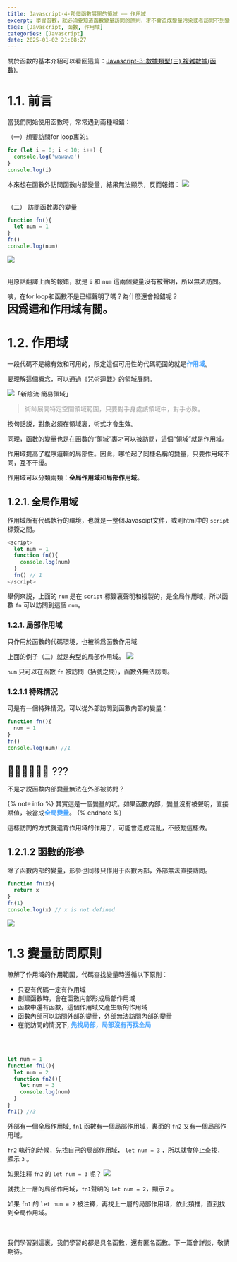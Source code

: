 ```yaml
---
title: Javascript-4-那個函數展開的領域 —— 作用域
excerpt: 學習函數，就必須要知道函數變量訪問的原則，才不會造成變量污染或者訪問不到變量的囧況。
tags: [Javascript, 函數, 作用域] 
categories: [Javascript]
date: 2025-01-02 21:08:27
---
```


關於函數的基本介紹可以看回這篇：[Javascript-3-數據類型(三) 複雜數據(函數)](http://localhost:4000/2025/01/01/JS-3-complex-md/)。

# 1.1. 前言
當我們開始使用函數時，常常遇到兩種報錯：
<br>

（一）想要訪問for loop裏的`i`
```javascript
for (let i = 0; i < 10; i++) {
  console.log('wawawa')
}
console.log(i)
```
本來想在函數外訪問函數内部變量，結果無法顯示，反而報錯：
![](/img/JS/JS-4-1.png)  
<br>

（二） 訪問函數裏的變量
```javascript
function fn(){
  let num = 1
}
fn()
console.log(num)
```
![](/img/JS/JS-4-2.png)  
<br>

用原話翻譯上面的報錯，就是 `i` 和 `num` 這兩個變量沒有被聲明，所以無法訪問。
<br>

咦，在for loop和函數不是已經聲明了嗎？為什麼還會報錯呢？
<br>
<font size="5">**因爲這和作用域有關。**</font>

# 1.2. 作用域

一段代碼不是總有效和可用的，限定這個可用性的代碼範圍的就是<font color="#46A3FF">**作用域**</font>。

要理解這個概念，可以通過《咒術迴戰》的領域展開。


![「新陰流·簡易領域」](/img/JS/JS-4-3.jpg) 

> <font color="#9D9D9D">術師展開特定空間領域範圍，只要對手身處該領域中，對手必敗。</font>

換句話説，對象必須在領域裏，術式才會生效。
<br>

同理，函數的變量也是在函數的“領域”裏才可以被訪問，這個“領域”就是作用域。

作用域提高了程序邏輯的局部性。因此，哪怕起了同樣名稱的變量，只要作用域不同，互不干擾。

作用域可以分類兩類：**全局作用域**和**局部作用域**。

## 1.2.1. 全局作用域
作用域所有代碼執行的環境，也就是一整個Javascipt文件，或則html中的 `script` 標簽之間。

```javascript
<script>
  let num = 1
  function fn(){
    console.log(num)
  }
  fn() // 1
</script>
```

舉例來説，上面的 `num` 是在 `script` 標簽裏聲明和複製的，是全局作用域，所以函數 `fn` 可以訪問到這個 `num`。

### 1.2.1. 局部作用域
只作用於函數的代碼環境，也被稱爲函數作用域

上面的例子（二）就是典型的局部作用域。
![](/img/JS/JS-4-4.jpg) 

`num` 只可以在函數 `fn` 被訪問（括號之間），函數外無法訪問。

### 1.2.1.1 特殊情況
可是有一個特殊情況，可以從外部訪問到函數内部的變量：
```javascript
function fn(){
  num = 1
}
fn()
console.log(num) //1
```
<br>
<font size="5">😵‍💫😵‍💫😵‍💫 ???</font>

不是才説函數内部變量無法在外部被訪問？
<br>

{% note info %}
其實這是一個變量的坑。如果函數内部，變量沒有被聲明，直接賦值，被當成<font color="#46A3FF">**全局變量**</font>。
{% endnote %}
<br>

這樣訪問的方式就違背作用域的作用了，可能會造成混亂，不鼓勵這樣做。

## 1.2.1.2 函數的形參
除了函數内部的變量，形參也同樣只作用于函數內部，外部無法直接訪問。
```javascript
function fn(x){
  return x
}
fn(1)
console.log(x) // x is not defined
```
![](/img/JS/JS-4-5.png) 

# 1.3 變量訪問原則
瞭解了作用域的作用範圍，代碼查找變量時遵循以下原則：

- 只要有代碼一定有作用域
- 創建函數時，會在函數内部形成局部作用域
- 函數中還有函數，這個作用域又產生新的作用域
- 函數內部可以訪問外部的變量，外部無法訪問內部的變量
- 在能訪問的情況下, <font color="#46A3FF">**先找局部，局部沒有再找全局**</font>
<br>
<br>

```javascript
let num = 1
function fn1(){
  let num = 2
  function fn2(){
    let num = 3
    console.log(num)
  }
}
fn1() //3
```

外部有一個全局作用域, `fn1` 函數有一個局部作用域，裏面的 `fn2` 又有一個局部作用域。

`fn2` 執行的時候，先找自己的局部作用域， `let num = 3` ，所以就會停止查找，顯示 `3` 。
<br>

如果注釋 `fn2` 的 `let num = 3` 呢？
![](/img/JS/JS-4-6.jpg) 

就找上一層的局部作用域，`fn1`聲明的 `let num = 2`，顯示 `2` 。

如果 `fn1` 的 `let num = 2` 被注釋，再找上一層的局部作用域，依此類推，直到找到全局作用域。

<br>
<br>
我們學習到這裏，我們學習的都是具名函數，還有匿名函數。下一篇會詳談，敬請期待。



